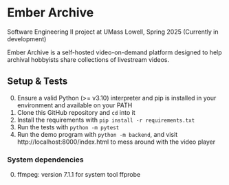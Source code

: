 
# Ember Archive

Software Engineering II project at UMass Lowell, Spring 2025
(Currently in development)

Ember Archive is a self-hosted video-on-demand platform designed to help archival hobbyists share collections of livestream videos. 






## Setup & Tests

0. Ensure a valid Python (>= v3.10) interpreter and pip is installed in your environment and available on your PATH
1. Clone this GitHub repository and `cd` into it
2. Install the requirements with `pip install -r requirements.txt`
3. Run the tests with `python -m pytest`
4. Run the demo program with `python -m backend`, and visit http://localhost:8000/index.html to mess around with the video player

### System dependencies
0. ffmpeg: version 7.1.1
    for system tool ffprobe